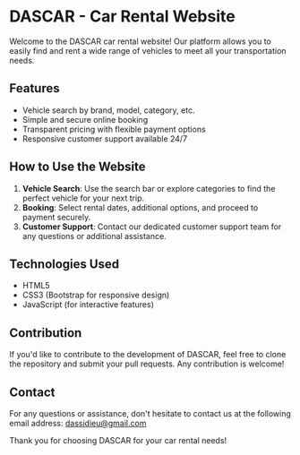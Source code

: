# DASCAR - Car Rental Website

Welcome to the DASCAR car rental website! Our platform allows you to easily find and rent a wide range of vehicles to meet all your transportation needs.

## Features

- Vehicle search by brand, model, category, etc.
- Simple and secure online booking
- Transparent pricing with flexible payment options
- Responsive customer support available 24/7

## How to Use the Website

1. **Vehicle Search**: Use the search bar or explore categories to find the perfect vehicle for your next trip.
2. **Booking**: Select rental dates, additional options, and proceed to payment securely.
4. **Customer Support**: Contact our dedicated customer support team for any questions or additional assistance.

## Technologies Used

- HTML5
- CSS3 (Bootstrap for responsive design)
- JavaScript (for interactive features)

## Contribution

If you'd like to contribute to the development of DASCAR, feel free to clone the repository and submit your pull requests. Any contribution is welcome!

## Contact

For any questions or assistance, don't hesitate to contact us at the following email address: dassidieu@gmail.com

Thank you for choosing DASCAR for your car rental needs!

